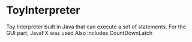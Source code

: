 # ToyInterpreter
Toy Interpreter built in Java that can execute a set of statements. For the GUI part, JavaFX was used
Also includes CountDownLatch
